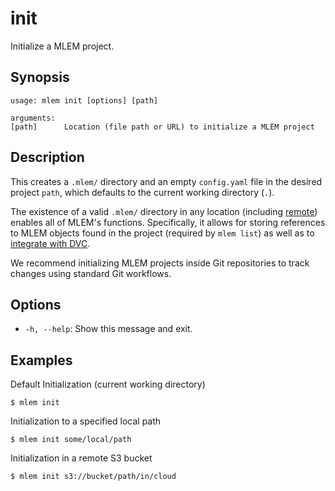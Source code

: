 # init

Initialize a MLEM project.

## Synopsis

```usage
usage: mlem init [options] [path]

arguments:
[path]      Location (file path or URL) to initialize a MLEM project
```

## Description

This creates a `.mlem/` directory and an empty `config.yaml` file in the desired
project `path`, which defaults to the current working directory (`.`).

The existence of a valid `.mlem/` directory in any location (including [remote])
enables all of MLEM's functions. Specifically, it allows for storing references
to MLEM objects found in the project (required by `mlem list`) as well as to
[integrate with DVC](/doc/use-cases/dvc).

<admon type="tip">

We recommend initializing MLEM projects inside Git repositories to track changes
using standard Git workflows.

</admon>

[remote]: /doc/user-guide/remote-objects

## Options

- `-h, --help`: Show this message and exit.

## Examples

Default Initialization (current working directory)

```cli
$ mlem init
```

Initialization to a specified local path

```cli
$ mlem init some/local/path
```

Initialization in a remote S3 bucket

```cli
$ mlem init s3://bucket/path/in/cloud
```
